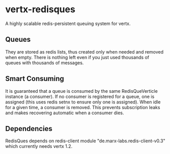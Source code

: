 vertx-redisques
===============

A highly scalable redis-persistent queuing system for vertx.

Queues
------

They are stored as redis lists, thus created only when needed and removed when empty. 
There is nothing left even if you just used thousands of queues with thousands of messages.

Smart Consuming
---------------

It is guaranteed that a queue is consumed by the same RedisQueVerticle instance (a consumer). 
If no consumer is registered for a queue, one is assigned (this uses redis setnx to ensure only one is assigned). 
When idle for a given time, a consumer is removed. This prevents subscription leaks and makes recovering automatic
when a consumer dies.

Dependencies
------------

RedisQues depends on redis-client module "de.marx-labs.redis-client-v0.3" which currently needs vertx 1.2.

